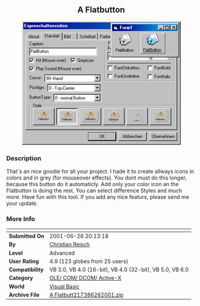 ﻿<div align="center">

## A Flatbutton

<img src="PIC20016261432393334.gif">
</div>

### Description

That´s an nice goodie for all your project. I hade it to create allways icons in colors and in grey (for mouseover effects). You dont must do this longer, because this button do it automaticly. Add only your color icon an the Flatbutton is doing the rest. You can select difference Styles and much more. Have fun with this tool. If you add any nice featurs, please send me your update.
 
### More Info
 


<span>             |<span>
---                |---
**Submitted On**   |2001-06-26 20:13:18
**By**             |[Christian Reisch](https://github.com/Planet-Source-Code/PSCIndex/blob/master/ByAuthor/christian-reisch.md)
**Level**          |Advanced
**User Rating**    |4.9 (123 globes from 25 users)
**Compatibility**  |VB 3\.0, VB 4\.0 \(16\-bit\), VB 4\.0 \(32\-bit\), VB 5\.0, VB 6\.0
**Category**       |[OLE/ COM/ DCOM/ Active\-X](https://github.com/Planet-Source-Code/PSCIndex/blob/master/ByCategory/ole-com-dcom-active-x__1-29.md)
**World**          |[Visual Basic](https://github.com/Planet-Source-Code/PSCIndex/blob/master/ByWorld/visual-basic.md)
**Archive File**   |[A Flatbutt217386262001\.zip](https://github.com/Planet-Source-Code/christian-reisch-a-flatbutton__1-24464/archive/master.zip)








